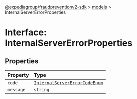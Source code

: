 [@expediagroup/fraudpreventionv2-sdk](../../index.md) > [models](../index.md) > InternalServerErrorProperties

# Interface: InternalServerErrorProperties

## Properties

| Property  | Type                                                                                       |
| :-------- | :----------------------------------------------------------------------------------------- |
| `code`    | [`InternalServerErrorCodeEnum`](../type-aliases/type-alias.InternalServerErrorCodeEnum.md) |
| `message` | `string`                                                                                   |
